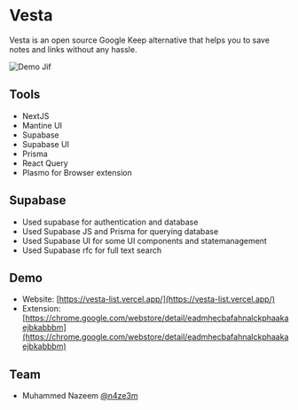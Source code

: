 # Vesta

Vesta is an open source Google Keep alternative that helps you to save notes and links without any hassle.

![Demo Jif](https://i.imgur.com/Jm3aNyQ.gif)


## Tools

- NextJS
- Mantine UI
- Supabase
- Supabase UI
- Prisma
- React Query
- Plasmo for Browser extension


## Supabase

- Used supabase for authentication and database
- Used Supabase JS and Prisma for querying database
- Used Supabase UI for some UI components and statemanagement
- Used Supabase rfc for full text search


## Demo

- Website: [https://vesta-list.vercel.app/](https://vesta-list.vercel.app/)
- Extension: [https://chrome.google.com/webstore/detail/eadmhecbafahnalckphaakaejbkabbbm](https://chrome.google.com/webstore/detail/eadmhecbafahnalckphaakaejbkabbbm)

## Team

- Muhammed Nazeem [@n4ze3m](https://twitter.com/n4ze3m)